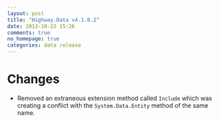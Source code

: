 ```yaml
---
layout: post
title: "Highway.Data v4.1.0.2"
date: 2013-10-22 15:26
comments: true
no_homepage: true
categories: data release
---
```


# Changes

* Removed an extraneous extension method called `Include` which was creating a conflict with the `System.Data.Entity` method of the same name.